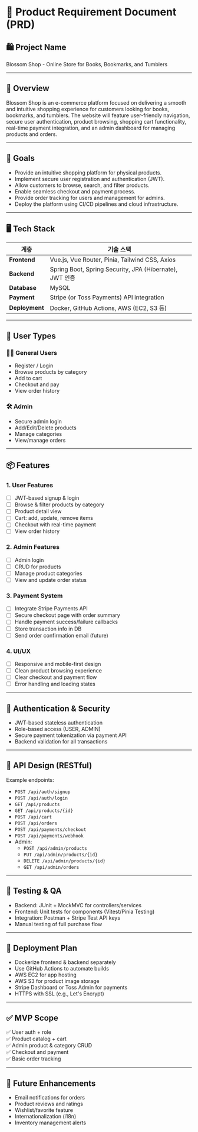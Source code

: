 # 📘 Product Requirement Document (PRD)

## 🛍️ Project Name

Blossom Shop - Online Store for Books, Bookmarks, and Tumblers

---

## 📌 Overview

Blossom Shop is an e-commerce platform focused on delivering a smooth and intuitive shopping experience for customers looking for books, bookmarks, and tumblers. The website will feature user-friendly navigation, secure user authentication, product browsing, shopping cart functionality, real-time payment integration, and an admin dashboard for managing products and orders.

---

## 🎯 Goals

- Provide an intuitive shopping platform for physical products.
- Implement secure user registration and authentication (JWT).
- Allow customers to browse, search, and filter products.
- Enable seamless checkout and payment process.
- Provide order tracking for users and management for admins.
- Deploy the platform using CI/CD pipelines and cloud infrastructure.

---

## 🖥️ Tech Stack

| 계층           | 기술 스택                                               |
| -------------- | ------------------------------------------------------- |
| **Frontend**   | Vue.js, Vue Router, Pinia, Tailwind CSS, Axios          |
| **Backend**    | Spring Boot, Spring Security, JPA (Hibernate), JWT 인증 |
| **Database**   | MySQL                                                   |
| **Payment**    | Stripe (or Toss Payments) API integration               |
| **Deployment** | Docker, GitHub Actions, AWS (EC2, S3 등)                |

---

## 👤 User Types

### 🧑‍💻 General Users

- Register / Login
- Browse products by category
- Add to cart
- Checkout and pay
- View order history

### 🛠️ Admin

- Secure admin login
- Add/Edit/Delete products
- Manage categories
- View/manage orders

---

## 📦 Features

### 1. User Features

- [ ] JWT-based signup & login
- [ ] Browse & filter products by category
- [ ] Product detail view
- [ ] Cart: add, update, remove items
- [ ] Checkout with real-time payment
- [ ] View order history

### 2. Admin Features

- [ ] Admin login
- [ ] CRUD for products
- [ ] Manage product categories
- [ ] View and update order status

### 3. Payment System

- [ ] Integrate Stripe Payments API
- [ ] Secure checkout page with order summary
- [ ] Handle payment success/failure callbacks
- [ ] Store transaction info in DB
- [ ] Send order confirmation email (future)

### 4. UI/UX

- [ ] Responsive and mobile-first design
- [ ] Clean product browsing experience
- [ ] Clear checkout and payment flow
- [ ] Error handling and loading states

---

## 🔐 Authentication & Security

- JWT-based stateless authentication
- Role-based access (USER, ADMIN)
- Secure payment tokenization via payment API
- Backend validation for all transactions

---

## 📡 API Design (RESTful)

Example endpoints:

- `POST /api/auth/signup`
- `POST /api/auth/login`
- `GET /api/products`
- `GET /api/products/{id}`
- `POST /api/cart`
- `POST /api/orders`
- `POST /api/payments/checkout`
- `POST /api/payments/webhook`
- Admin:
  - `POST /api/admin/products`
  - `PUT /api/admin/products/{id}`
  - `DELETE /api/admin/products/{id}`
  - `GET /api/admin/orders`

---

## 🧪 Testing & QA

- Backend: JUnit + MockMVC for controllers/services
- Frontend: Unit tests for components (Vitest/Pinia Testing)
- Integration: Postman + Stripe Test API keys
- Manual testing of full purchase flow

---

## 🚀 Deployment Plan

- Dockerize frontend & backend separately
- Use GitHub Actions to automate builds
- AWS EC2 for app hosting
- AWS S3 for product image storage
- Stripe Dashboard or Toss Admin for payments
- HTTPS with SSL (e.g., Let's Encrypt)

---

## ✅ MVP Scope

✅ User auth + role  
✅ Product catalog + cart  
✅ Admin product & category CRUD  
✅ Checkout and payment  
✅ Basic order tracking

---

## 🧭 Future Enhancements

- Email notifications for orders
- Product reviews and ratings
- Wishlist/favorite feature
- Internationalization (i18n)
- Inventory management alerts
